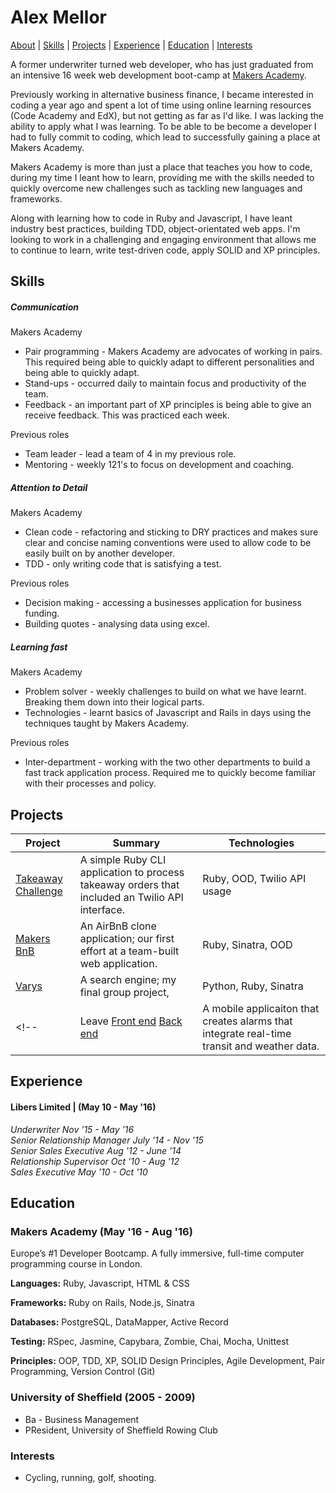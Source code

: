 # Alex Mellor

[About](#about) | [Skills](#skills) | [Projects](#projects) |
[Experience](#experience) | [Education](#education) |  [Interests](#interests)

A former underwriter turned web developer, who has just graduated from an intensive 16 week web development boot-camp at [Makers Academy](www.makersacademy.com/).

Previously working in alternative business finance, I became interested in coding a year ago and spent a lot of time using online learning resources (Code Academy and EdX), but not getting as far as I'd like. I was lacking the ability to apply what I was learning. To be able to be become a developer I had to fully commit to coding, which lead to successfully gaining a place at Makers Academy.

Makers Academy is more than just a place that teaches you how to code, during my time I leant how to learn, providing me with the skills needed to quickly overcome new challenges such as tackling new languages and frameworks.

Along with learning how to code in Ruby and Javascript, I have leant industry best practices, building TDD, object-orientated web apps. I'm looking to work in a challenging and engaging environment that allows me to continue to learn, write test-driven code, apply SOLID and XP principles.

Skills
------
##### Communication
Makers Academy
* Pair programming - Makers Academy are advocates of working in pairs. This required being able to quickly adapt to different personalities and being able to quickly adapt.
* Stand-ups - occurred  daily to maintain focus and productivity of the team.
* Feedback - an important part of XP principles is being able to give an receive feedback. This was practiced each week.

Previous roles
* Team leader - lead a team of 4 in my previous role.
* Mentoring - weekly 121's to focus on development and coaching.

##### Attention to Detail
Makers Academy
* Clean code - refactoring and sticking to DRY practices and makes sure clear and concise naming conventions were used to allow code to be easily built on by another developer.
* TDD - only writing code that is satisfying a test.

Previous roles
* Decision making - accessing a businesses application for business funding.
* Building quotes - analysing data using excel.


##### Learning fast
Makers Academy
* Problem solver - weekly challenges to build on what we have learnt. Breaking them down into their logical parts.
* Technologies - learnt basics of Javascript and Rails in days using the techniques taught by Makers Academy.

Previous roles
* Inter-department - working with the two other departments to build a fast track application process. Required me to quickly become familiar with their processes and policy.

Projects
-----
| Project                                                                                                                         | Summary                                                                                          | Technologies                                          |
|---------------------------------------------------------------------------------------------------------------------------------|--------------------------------------------------------------------------------------------------|-------------------------------------------------------|
| [Takeaway Challenge](https://github.com/a-mellor/)                                                        | A simple Ruby CLI application to process takeaway orders that included an Twilio API interface.  | Ruby, OOD, Twilio API usage                           |
| [Makers BnB](https://github.com/a-mellor/)                                                                        | An AirBnB clone application; our first effort at a team-built web application.                   | Ruby, Sinatra, OOD                         |
| [Varys](https://github.com/a-mellor/varys)                                                                      | A search engine; my final group project,              | Python, Ruby, Sinatra|
<!-- | Leave [Front end](https://github.com/shaneoston72/smartAlarm-mobile) [Back end](https://github.com/shaneoston72/smart_alarm_v2) | A mobile applicaiton that creates alarms that integrate real-time transit and weather data.      | Ruby on Rails API, AngularJS, Ionic, and various APIs | -->

Experience
------
#### Libers Limited | (May 10 - May '16) <br>
*Underwriter Nov '15 - May '16<br>
Senior Relationship Manager July '14 - Nov '15<br>
Senior Sales Executive Aug '12 - June '14<br>
Relationship Supervisor Oct '10 - Aug '12<br>
Sales Executive May '10 - Oct '10*


Education
------
### Makers Academy (May '16 - Aug '16)
Europe’s #1 Developer Bootcamp. A fully immersive, full-time computer programming course in London.

<!-- * Curiosity and hungry passion for code
* Independent learner and problem-solver
* OOP, TDD, SOLID, MVC, BDD, MVP
* Software Craftsmanship
* Ruby, Rails, Javascript, Node.js -->

**Languages:**
Ruby, Javascript, HTML & CSS

**Frameworks:**
Ruby on Rails, Node.js, Sinatra

**Databases:**
PostgreSQL, DataMapper, Active Record

**Testing:**
RSpec, Jasmine, Capybara, Zombie, Chai, Mocha, Unittest

**Principles:**
OOP, TDD, XP, SOLID Design Principles, Agile Development, Pair Programming, Version Control (Git)

### University of Sheffield (2005 - 2009)
* Ba - Business Management
* PResident, University of Sheffield Rowing Club

### Interests
* Cycling, running, golf, shooting.
